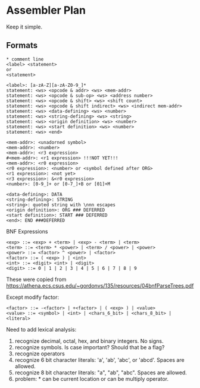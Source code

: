 # Assembler Plan

Keep it simple.

## Formats

``` code
* comment line
<label> <statement>
or
<statement>

<label>: [a-zA-Z][a-zA-Z0-9_]*
statement: <ws> <opcode & addr> <ws> <mem-addr>
statement: <ws> <opcode & sub-op> <ws> <address number>
statement: <ws> <opcode & shift> <ws> <shift count>
statement: <ws> <opcode & shift indirect> <ws> <indirect mem-addr>
statement: <ws> <data-defining> <ws> <number>
statement: <ws> <string-defining> <ws> <string>
statement: <ws> <origin definition> <ws> <number>
statement: <ws> <start definition> <ws> <number>
statement: <ws> <end>

<mem-addr>: <unadorned symbol>
<mem-addr>: <number>
<mem-addr>: <r3 expression>
#<mem-addr>: <r1 expression> !!!NOT YET!!!
<mem-addr>: <r0 expression>
<r0 expression>: <number> or <symbol defined after ORG>
<r1 expression>: <not yet>
<r3 expression>: &<r0 expression>
<number>: [0-9_]+ or [0-7_]+B or [01]+M

<data-defining>: DATA 
<string-defining>: STRING
<string>: quoted string with \nnn escapes
<origin definition>: ORG ### DEFERRED
<start definition>: START ### DEFERRED
<end>: END ###DEFERRED
```
BNF Expressions
``` bnf
<exp> ::= <exp> + <term> | <exp> - <term> | <term>
<term> ::= <term> * <power> | <term> / <power> | <power>
<power> ::= <factor> ^ <power> | <factor>
<factor> ::= ( <exp> ) | <int>
<int> ::= <digit> <int> | <digit>
<digit> ::= 0 | 1 | 2 | 3 | 4 | 5 | 6 | 7 | 8 | 9
```
These were copied from https://athena.ecs.csus.edu/~gordonvs/135/resources/04bnfParseTrees.pdf

Except modify factor:
```
<factor> ::= -<factor> | +<factor> | ( <exp> ) | <value>
<value> ::= <symbol> | <int> | <chars_6_bit> | <chars_8_bit> | <literal>
```

Need to add lexical analysis:
1. recognize decimal, octal, hex, and binary integers. No signs.
2. recognize symbols. Is case important? Should that be a flag?
3. recognize operators
4. recognize 6 bit character literals: 'a', 'ab', 'abc', or 'abcd'. Spaces are allowed.
5. recognize 8 bit character literals: "a", "ab", "abc". Spaces are allowed.
6. problem: * can be current location or can be multiply operator.
